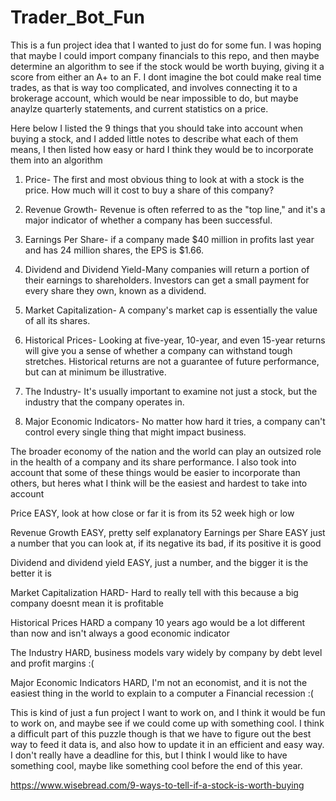 # Trader_Bot_Fun
This is a fun project idea that I wanted to just do for some fun. I was hoping that maybe I could import company financials to this repo, and then maybe determine an algorithm
to see if the stock would be worth buying, giving it a score from either an A+ to an F. I dont imagine the bot could make real time trades, as that is way too complicated,
and involves connecting it to a brokerage account, which would be near impossible to do, but maybe anaylze quarterly statements, and current statistics on a price.

Here below I listed the 9 things that you should take into account when buying a stock, and I added little notes to describe what each of them means, I then listed how easy or hard
I think they would be to incorporate them into an algorithm

1. Price- The first and most obvious thing to look at with a stock is the price. How much will it cost to buy a share of this company?

2. Revenue Growth- Revenue is often referred to as the "top line," and it's a major indicator of whether a company has been successful.

3. Earnings Per Share- if a company made $40 million in profits last year and has 24 million shares, the EPS is $1.66.

4. Dividend and Dividend Yield-Many companies will return a portion of their earnings to shareholders. 
Investors can get a small payment for every share they own, known as a dividend.

5. Market Capitalization- A company's market cap is essentially the value of all its shares.

6. Historical Prices- Looking at five-year, 10-year, and even 15-year returns will give you a sense of whether a company can withstand tough stretches.
Historical returns are not a guarantee of future performance, but can at minimum be illustrative.

8. The Industry- It's usually important to examine not just a stock, but the industry that the company operates in.

9. Major Economic Indicators- No matter how hard it tries, a company can't control every single thing that might impact business.

The broader economy of the nation and the world can play an outsized role in the health of a company and its share performance.
I also took into account that some of these things would be easier to incorporate than others, but heres what I think will be the easiest and hardest to take into account

Price EASY, look at how close or far it is from its 52 week high or low

Revenue Growth EASY, pretty self explanatory
Earnings per Share EASY just a number that you can look at, if its negative its bad, if its positive it is good

Dividend and dividend yield EASY, just a number, and the bigger it is the better it is

Market Capitalization HARD- Hard to really tell with this because a big company doesnt mean it is profitable

Historical Prices HARD a company 10 years ago would be a lot different than now and isn't always a good economic indicator

The Industry HARD, business models vary widely by company by debt level and profit margins :(

 Major Economic Indicators HARD, I'm not an economist, and it is not the easiest thing in the world to explain to a computer a Financial recession :(
 
 This is kind of just a fun project I want to work on, and I think it would be fun to work on, and maybe see if we could come up with something cool. I think a difficult part
 of this puzzle though is that we have to figure out the best way to feed it data is, and also how to update it in an efficient and easy way. I don't really have a deadline for
 this, but I think I would like to have something cool, maybe like something cool before the end of this year. 
 
 https://www.wisebread.com/9-ways-to-tell-if-a-stock-is-worth-buying 
